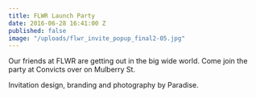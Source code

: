 ```yaml
---
title: FLWR Launch Party
date: 2016-06-28 16:41:00 Z
published: false
image: "/uploads/flwr_invite_popup_final2-05.jpg"
---
```


Our friends at FLWR are getting out in the big wide world. Come join the party at Convicts over on Mulberry St. 

Invitation design, branding and photography by Paradise.  